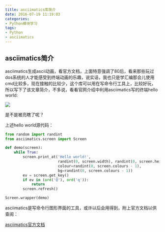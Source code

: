 ```yaml
---
title: asciimatics库简介
date: 2016-07-19 11:19:03
categories:
- Python模块学习
tags:
- Python
- asciimatics
---
```


## asciimatics简介
asciimatics生成ascii动画，看官方文档，上面特意强调了80后，看来那些玩过dos系统的人才能感受到终端动画的乐趣，说实话，我也只是学汇编那会儿使用cmd比较多，现在接触的比较少，这个库可以用在写命令行工具上，比较好玩，所以写下了该文章简介，不多说，看看官网介绍中利用asciimatics写的终端hello world:

![](http://i.imgur.com/uqY5mka.gif)

是不是被亮瞎了呢？

<!-- more -->

上述hello world源代码：

```python
from random import randint
from asciimatics.screen import Screen

def demo(screen):
    while True:
        screen.print_at('Hello world!',
                        randint(0, screen.width), randint(0, screen.height),
                        colour=randint(0, screen.colours - 1),
                        bg=randint(0, screen.colours - 1))
        ev = screen.get_key()
        if ev in (ord('Q'), ord('q')):
            return
        screen.refresh()

Screen.wrapper(demo)
```

asciimatics是写命令行图形界面的工具，或许以后会用得到，附上官方文档以供查阅：

[asciimatics官方文档](http://asciimatics.readthedocs.org/)
